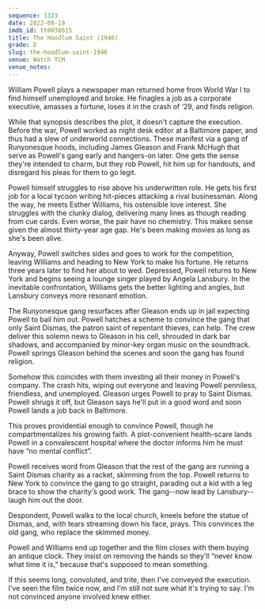 ```yaml
---
sequence: 1323
date: 2022-08-19
imdb_id: tt0038615
title: The Hoodlum Saint (1946)
grade: D
slug: the-hoodlum-saint-1946
venue: Watch TCM
venue_notes:
---
```


William Powell plays a newspaper man returned home from World War I to find himself unemployed and broke. He finagles a job as a corporate executive, amasses a fortune, loses it in the crash of ‘29, and finds religion.

<!-- end -->

While that synopsis describes the plot, it doesn't capture the execution. Before the war, Powell worked as night desk editor at a Baltimore paper, and thus had a slew of underworld connections. These manifest via a gang of Runyonesque hoods, including James Gleason and Frank McHugh that serve as Powell's gang early and hangers-on later. One gets the sense they're intended to charm, but they rob Powell, hit him up for handouts, and disregard his pleas for them to go legit.

Powell himself struggles to rise above his underwritten role. He gets his first job for a local tycoon writing hit-pieces attacking a rival businessman. Along the way, he meets Esther Williams, his ostensible love interest. She struggles with the clunky dialog, delivering many lines as though reading from cue cards. Even worse, the pair have no chemistry. This makes sense given the almost thirty-year age gap. He's been making movies as long as she's been alive.

Anyway, Powell switches sides and goes to work for the competition, leaving Williams and heading to New York to make his fortune. He returns three years later to find her about to wed. Depressed, Powell returns to New York and begins seeing a lounge singer played by Angela Lansbury. In the inevitable confrontation, Williams gets the better lighting and angles, but Lansbury conveys more resonant emotion.

The Runyonesque gang resurfaces after Gleason ends up in jail expecting Powell to bail him out. Powell hatches a scheme to convince the gang that only Saint Dismas, the patron saint of repentant thieves, can help. The crew deliver this solemn news to Gleason in his cell, shrouded in dark bar shadows, and accompanied by minor-key organ music on the soundtrack. Powell springs Gleason behind the scenes and soon the gang has found religion.

Somehow this coincides with them investing all their money in Powell's company. The crash hits, wiping out everyone and leaving Powell penniless, friendless, and unemployed. Gleason urges Powell to pray to Saint Dismas. Powell shrugs it off, but Gleason says he'll put in a good word and soon Powell lands a job back in Baltimore.

This proves providential enough to convince Powell, though he compartmentalizes his growing faith. A plot-convenient health-scare lands Powell in a convalescent hospital where the doctor informs him he must have “no mental conflict”.

Powell receives word from Gleason that the rest of the gang are running a Saint Dismas charity as a racket, skimming from the top. Powell returns to New York to convince the gang to go straight, parading out a kid with a leg brace to show the charity's good work. The gang--now lead by Lansbury--laugh him out the door.

Despondent, Powell walks to the local church, kneels before the statue of Dismas, and, with tears streaming down his face, prays. This convinces the old gang, who replace the skimmed money.

Powell and Williams end up together and the film closes with them buying an antique clock. They insist on removing the hands so they'll “never know what time it is,” because that's supposed to mean something.

If this seems long, convoluted, and trite, then I've conveyed the execution. I've seen the film twice now, and I'm still not sure what it's trying to say. I'm not convinced anyone involved knew either.

